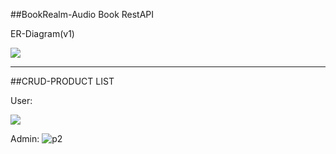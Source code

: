 ##BookRealm-Audio Book RestAPI
<p>ER-Diagram(v1)</p>
<img src="https://github.com/shailja-coolspy/Spring-boot-project/assets/61074568/1548b7b4-0d28-4304-b21f-e0b1e0f85dd6"/>



--------------------------------------------------------------------------------------------------------------------------------------------------------------------------------------------------------------------------------------------------------------------------------
##CRUD-PRODUCT LIST
<p>User:</p>
<img src="https://github.com/shailja-coolspy/Spring-boot-project/assets/61074568/a7de905d-8412-44cd-a422-ca290937be4a"/>

Admin:
![p2](https://github.com/shailja-coolspy/Spring-boot-project/assets/61074568/683d8ea5-51d4-4150-9bbf-5b872d0bd53d)
